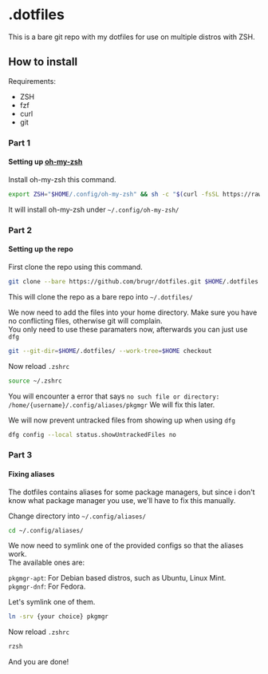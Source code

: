 # .dotfiles

This is a bare git repo with my dotfiles for use on multiple distros with ZSH.

## How to install

Requirements:

* ZSH
* fzf
* curl
* git

### Part 1

#### Setting up [oh-my-zsh](https://github.com/ohmyzsh/ohmyzsh)

Install oh-my-zsh this command.

```sh
export ZSH="$HOME/.config/oh-my-zsh" && sh -c "$(curl -fsSL https://raw.githubusercontent.com/ohmyzsh/ohmyzsh/master/tools/install.sh)"
```

It will install oh-my-zsh under ``~/.config/oh-my-zsh/``

### Part 2

#### Setting up the repo

First clone the repo using this command.

```sh
git clone --bare https://github.com/brugr/dotfiles.git $HOME/.dotfiles
```

This will clone the repo as a bare repo into ``~/.dotfiles/``

We now need to add the files into your home directory. Make sure you have no conflicting files, otherwise git will complain.  
You only need to use these paramaters now, afterwards you can just use ``dfg``

```sh
git --git-dir=$HOME/.dotfiles/ --work-tree=$HOME checkout
```

Now reload ``.zshrc``

```sh
source ~/.zshrc
```

You will encounter a error that says ``no such file or directory: /home/{username}/.config/aliases/pkgmgr`` We will fix this later.

We will now prevent untracked files from showing up when using ``dfg``

```sh
dfg config --local status.showUntrackedFiles no
```

### Part 3

#### Fixing aliases

The dotfiles contains aliases for some package managers, but since i don't know what package manager you use, we'll have to fix this manually.

Change directory into ``~/.config/aliases/``

```sh
cd ~/.config/aliases/
```

We now need to symlink one of the provided configs so that the aliases work.  
The available ones are:

``pkgmgr-apt``: For Debian based distros, such as Ubuntu, Linux Mint.  
``pkgmgr-dnf``: For Fedora.

Let's symlink one of them.

```sh
ln -srv {your choice} pkgmgr
```

Now reload ``.zshrc``

```sh
rzsh
```

And you are done!
